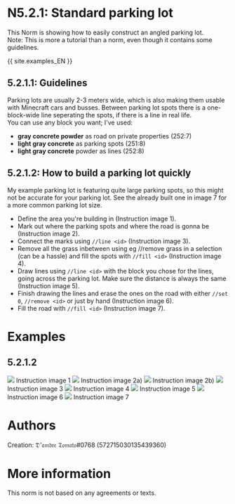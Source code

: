 # N5.2.1: Standard parking lot

This Norm is showing how to easily construct an angled parking lot. <br>
Note: This is more a tutorial than a norm, even though it contains some guidelines.

{{ site.examples_EN }}

## 5.2.1.1: Guidelines

Parking lots are usually 2-3 meters wide, which is also making them usable with Minecraft cars and busses. Between parking lot spots there is a one-block-wide line seperating the spots, if there is a line in real life. <br>
You can use any block you want; I've used:
* **gray concrete powder** as road on private properties (252:7)
* **light gray concrete** as parking spots (251:8)
* **light gray concrete** powder as lines (252:8)

## 5.2.1.2: How to build a parking lot quickly

My example parking lot is featuring quite large parking spots, so this might not be accurate for your parking lot. See the already built one in image 7 for a more common parking lot size.

* Define the area you're building in (Instruction image 1).
* Mark out where the parking spots and where the road is gonna be (Instruction image 2).
* Connect the marks using `//line <id>` (Instruction image 3).
* Remove all the grass inbetween using eg //remove grass in a selection (can be a hassle) and fill the spots with `//fill <id>` (Instruction image 4).
* Draw lines using `//line <id>` with the block you chose for the lines, going across the parking lot. Make sure the distance is always the same (Instruction image 5).
* Finish drawing the lines and erase the ones on the road with either `//set 0`, `//remove <id>` or just by hand (Instruction image 6).
* Fill the road with `//fill <id>` (Instruction image 7). 

# Examples

## 5.2.1.2

![](https://cdn.discordapp.com/attachments/708274594414592031/713468077228032060/2020-05-23_18.57.25.png)
Instruction image 1
![](https://cdn.discordapp.com/attachments/708274594414592031/713468091857633280/2020-05-23_18.58.53.png)
Instruction image 2a)
![](https://cdn.discordapp.com/attachments/708274594414592031/713468103178059847/2020-05-23_19.01.26.png)
Instruction image 2b)
![](https://cdn.discordapp.com/attachments/708274594414592031/713468105975660574/2020-05-23_19.02.42.png)
Instruction image 3
![](https://cdn.discordapp.com/attachments/708274594414592031/713468104763637770/2020-05-23_19.08.22.png)
Instruction image 4
![](https://cdn.discordapp.com/attachments/708274594414592031/713468102507233300/2020-05-23_19.10.13.png)
Instruction image 5
![](https://cdn.discordapp.com/attachments/708274594414592031/713468106323918888/2020-05-23_19.12.03.png)
Instruction image 6
![](https://cdn.discordapp.com/attachments/708274594414592031/713468108412682251/2020-05-23_19.13.32.png)
Instruction image 7

# Authors

Creation: 𝔇'𝔞𝔪𝔡𝔯𝔢 𝔗𝔬𝔪𝔞𝔱𝔬#0768 (572715030135439360)

# More information

This norm is not based on any agreements or texts.
